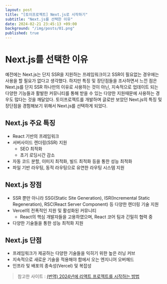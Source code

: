 ```yaml
---
layout: post
title: "[토이프로젝트] Next.js로 시작하기"
subtitle: "Next.js를 선택한 이유"
date: 2024-02-21 23:45:13 +09:00
background: "/img/posts/01.png"
published: true
---
```


# Next.js를 선택한 이유

예전에는 Next.js는 단지 SSR을 지원하는 프레임워크이고 SSR이 필요없는 경우에는 사용을 할 필요가 없다고 생각했다. 하지만 특징 및 장단점들을 조사하면서 느낀 점은 Next.js를 단지 SSR 하나만의 이유로 사용하는 것이 아닌, 지속적으로 업데이트 되는 다양한 기능들과 활발한 커뮤니티를 통해 받을 수 있는 다양한 지원때문에 사용하는 경우도 많다는 것을 깨달았다. 토이프로젝트를 개발하며 글로만 보았던 Next.js의 특징 및 장단점을 경험해보기 위해서 Next.js를 선택하게 되었다.

## Next.js 주요 특징

- React 기반의 프레임워크
- 서버사이드 렌더링(SSR) 지원
  - SEO 최적화
  - 초기 로딩시간 감소
- 자동 코드 분할, 이미지 최적화, 빌드 최적화 등을 통한 성능 최적화
- 파일 기반 라우팅, 동적 라우팅으로 유연한 라우팅 시스템 지원

## Next.js 장점

- SSR 뿐만 아니라 SSG(Static Site Generation), ISR(Incremental Static Regeneration), RSC(React Server Component) 등 다양한 렌더링 기술 지원
- Vercel의 전폭적인 지원 및 활성화된 커뮤니티
  - React의 핵심 개발자들을 고용하였으며, React 코어 팀과 긴밀히 협력 중
- 다양한 기술들을 통한 성능 최적화 지원

## Next.js 단점

- 프레임워크가 제공하는 다양한 기술들을 익히기 위한 높은 러닝 커브
- 지속적으로 새로운 기술을 적용해야 함에서 오는 엔지니어 오버헤드
- 인프라 및 배포의 종속성(Vercel) 및 복잡성

> 참고한 사이트 : [(번역) 2024년에 리액트 프로젝트를 시작하는 방법](https://velog.io/@lky5697/react-starter?utm_source=substack&utm_medium=email)
